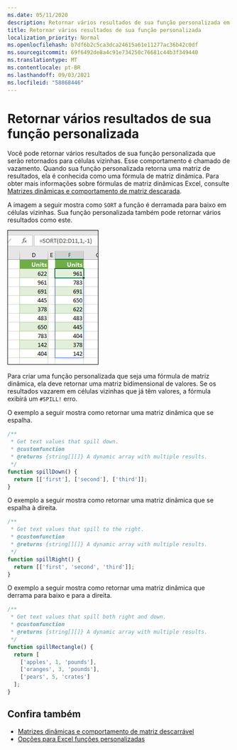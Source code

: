 ```yaml
---
ms.date: 05/11/2020
description: Retornar vários resultados de sua função personalizada em um Office Excel de usuário.
title: Retornar vários resultados de sua função personalizada
localization_priority: Normal
ms.openlocfilehash: b7df6b2c5ca3dca24615a61e11277ac36b42c0df
ms.sourcegitcommit: 69f6492de8a4c91e734250c76681c44b3f349440
ms.translationtype: MT
ms.contentlocale: pt-BR
ms.lasthandoff: 09/03/2021
ms.locfileid: "58868446"
---
```

# <a name="return-multiple-results-from-your-custom-function"></a>Retornar vários resultados de sua função personalizada

Você pode retornar vários resultados de sua função personalizada que serão retornados para células vizinhas. Esse comportamento é chamado de vazamento. Quando sua função personalizada retorna uma matriz de resultados, ela é conhecida como uma fórmula de matriz dinâmica. Para obter mais informações sobre fórmulas de matriz dinâmicas Excel, consulte [Matrizes dinâmicas e comportamento de matriz descarada](https://support.microsoft.com/office/205c6b06-03ba-4151-89a1-87a7eb36e531).

A imagem a seguir mostra como `SORT` a função é derramada para baixo em células vizinhas. Sua função personalizada também pode retornar vários resultados como este.

![Captura de tela da função 'SORT' exibindo vários resultados para baixo em várias células.](../images/dynamic-array-spill.png)

Para criar uma função personalizada que seja uma fórmula de matriz dinâmica, ela deve retornar uma matriz bidimensional de valores. Se os resultados vazarem em células vizinhas que já têm valores, a fórmula exibirá um `#SPILL!` erro.

O exemplo a seguir mostra como retornar uma matriz dinâmica que se espalha.

```javascript
/**
 * Get text values that spill down.
 * @customfunction
 * @returns {string[][]} A dynamic array with multiple results.
 */
function spillDown() {
  return [['first'], ['second'], ['third']];
}
```

O exemplo a seguir mostra como retornar uma matriz dinâmica que se espalha à direita. 

```javascript
/**
 * Get text values that spill to the right.
 * @customfunction
 * @returns {string[][]} A dynamic array with multiple results.
 */
function spillRight() {
  return [['first', 'second', 'third']];
}
```

O exemplo a seguir mostra como retornar uma matriz dinâmica que derrama para baixo e para a direita.

```javascript
/**
 * Get text values that spill both right and down.
 * @customfunction
 * @returns {string[][]} A dynamic array with multiple results.
 */
function spillRectangle() {
  return [
    ['apples', 1, 'pounds'],
    ['oranges', 3, 'pounds'],
    ['pears', 5, 'crates']
  ];
}
```

## <a name="see-also"></a>Confira também

- [Matrizes dinâmicas e comportamento de matriz descarrável](https://support.microsoft.com/office/205c6b06-03ba-4151-89a1-87a7eb36e531)
- [Opções para Excel funções personalizadas](custom-functions-parameter-options.md)